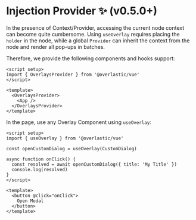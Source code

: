 # Injection Provider ✨ (v0.5.0+)

In the presence of Context/Provider, accessing the current node context can become quite cumbersome. Using `useOverlay` requires placing the `holder` in the node, while a global `Provider` can inherit the context from the node and render all pop-ups in batches.

Therefore, we provide the following components and hooks support:

```vue
<script setup>
import { OverlaysProvider } from '@overlastic/vue'
</script>

<template>
  <OverlaysProvider>
    <App />
  </OverlaysProvider>
</template>
```

In the page, use any Overlay Component using `useOverlay`:

```vue
<script setup>
import { useOverlay } from '@overlastic/vue'

const openCustomDialog = useOverlay(CustomDialog)

async function onClick() {
  const resolved = await openCustomDialog({ title: 'My Title' })
  console.log(resolved)
}
</script>

<template>
  <button @click="onClick">
    Open Modal
  </button>
</template>
```
